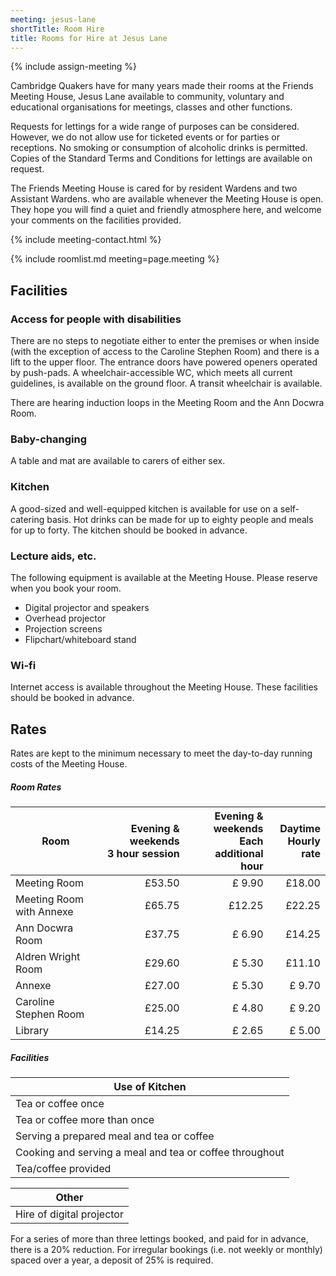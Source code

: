 ```yaml
---
meeting: jesus-lane
shortTitle: Room Hire
title: Rooms for Hire at Jesus Lane
---
```

{% include assign-meeting %}

<div class="row">

<div class="col-xs-12 col-sm-8" markdown="block">

Cambridge Quakers have for many years
made their rooms at the Friends Meeting
House, Jesus Lane available to community,
voluntary and educational organisations for
meetings, classes and other functions.

Requests for lettings for a wide range of
purposes can be considered. However,
we do not allow use for ticketed events
or for parties or receptions. No smoking
or consumption of alcoholic drinks is
permitted. Copies of the Standard Terms
and Conditions for lettings are available on
request.

The Friends Meeting House is cared for by
resident Wardens and two Assistant Wardens.
who are available whenever the Meeting House is
open. They hope you will find a quiet and friendly
atmosphere here, and welcome your comments on
the facilities provided.

</div>

<div class="col-xs-12 col-sm-4">

{% include meeting-contact.html %}

</div>

</div>

{% include roomlist.md meeting=page.meeting %}

## Facilities

### Access for people with disabilities

There are no steps to negotiate either to enter the
premises or when inside (with the exception of
access to the Caroline Stephen Room) and there
is a lift to the upper floor. The entrance doors
have powered openers operated by push-pads.  A
wheelchair-accessible WC, which meets all current
guidelines, is available on the ground floor.  A
transit wheelchair is available.

There are hearing induction loops in the Meeting
Room and the Ann Docwra Room.

### Baby-changing
A table and mat are available to carers of either
sex.

### Kitchen

A good-sized and well-equipped kitchen is available
for use on a self-catering basis. Hot drinks can be
made for up to eighty people and meals for up to
forty.  The kitchen should be booked in advance.

### Lecture aids, etc.

The following equipment is available at the Meeting House. Please reserve when you book your room.

- Digital projector and speakers
- Overhead projector
- Projection screens
- Flipchart/whiteboard stand

### Wi-fi

Internet access is available throughout the
Meeting House. These facilities should be booked
in advance.

## Rates

Rates are kept to the minimum necessary
to meet the day-to-day running costs of the
Meeting House.

##### Room Rates

<div data-apply-selector="&gt;table" data-apply-class="table table-striped" markdown="block">

| Room | Evening & weekends <br/> 3 hour session | Evening & weekends <br/> Each additional hour | Daytime <br/> Hourly rate |
|--------------------------|-------:|-------:|-------:|
| Meeting Room             | £53.50 | £ 9.90 | £18.00 |
| Meeting Room with Annexe | £65.75 | £12.25 | £22.25 |
| Ann Docwra Room          | £37.75 | £ 6.90 | £14.25 |
| Aldren Wright Room       | £29.60 | £ 5.30 | £11.10 |
| Annexe                   | £27.00 | £ 5.30 | £ 9.70 |
| Caroline Stephen Room    | £25.00 | £ 4.80 | £ 9.20 |
| Library                  | £14.25 | £ 2.65 | £ 5.00 |

</div>

##### Facilities

<div data-apply-selector="&gt;table" data-apply-class="table table-striped" markdown="block">

Use of Kitchen |
--|
Tea or coffee once                                      | £5.30
Tea or coffee more than once                            | £10.60
Serving a prepared meal and tea or coffee               | £10.60
Cooking and serving a meal and tea or coffee throughout | £21.50
Tea/coffee provided                                     | £1 per serving

Other |
--|
Hire of digital projector | £5.25

</div>

For a series of more than three lettings booked, and
paid for in advance, there is a 20% reduction.
For irregular bookings (i.e. not weekly or monthly)
spaced over a year, a deposit of 25% is required.
